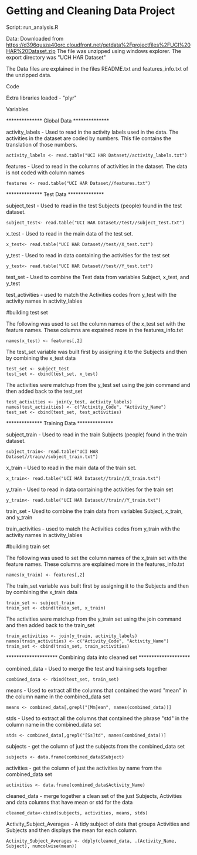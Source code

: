Getting and Cleaning Data Project
========================================================

Script: run_analysis.R

Data: Downloaded from https://d396qusza40orc.cloudfront.net/getdata%2Fprojectfiles%2FUCI%20HAR%20Dataset.zip 
The file was unzipped using windows explorer.  The export directory was "UCH HAR Dataset"

The Data files are explained in the files README.txt and features_info.txt of the unzipped data.


Code

Extra libraries loaded - "plyr"

Variables

************** Global Data **************

activity_labels - Used to read in the activity labels used in the data.  The activities in the dataset are coded by numbers.  This file contains the translation of those numbers.
```{r}
activity_labels <- read.table("UCI HAR Dataset//activity_labels.txt")
```

features - Used to read in the columns of activities in the dataset.  The data is not coded with column names
```{r}
features <- read.table("UCI HAR Dataset//features.txt")
```

************** Test Data **************

subject_test - Used to read in the test Subjects (people) found in the test dataset.
```{r}
subject_test<- read.table("UCI HAR Dataset//test//subject_test.txt")
```
x_test - Used to read in the main data of the test set.
```{r}
x_test<- read.table("UCI HAR Dataset//test//X_test.txt")
```
y_test - Used to read in data containing the activities for the test set
```{r}
y_test<- read.table("UCI HAR Dataset//test//Y_test.txt")
```
test_set - Used to combine the Test data from variables Subject, x_test, and y_test

test_activities - used to match the Activities codes from y_test with the activity names in activity_lables

#building test set

The following was used to set the column names of the x_test set with the feature names.  These columns are expained more in the features_info.txt
```{r}
names(x_test) <- features[,2]
```

The test_set variable was built first by assigning it to the Subjects and then by combining the x_test data
```{r}
test_set <- subject_test
test_set <- cbind(test_set, x_test)
```

The activities were matchup from the y_test set using the join command and then added back to the test_set
```{r}
test_activities <- join(y_test, activity_labels)
names(test_activities) <- c("Activity_Code", "Activity_Name")
test_set <- cbind(test_set, test_activities)
```


************** Training Data **************

subject_train - Used to read in the train Subjects (people) found in the train dataset.
```{r}
subject_train<- read.table("UCI HAR Dataset//train//subject_train.txt")
```
x_train - Used to read in the main data of the train set.
```{r}
x_train<- read.table("UCI HAR Dataset//train//X_train.txt")
```
y_train - Used to read in data containing the activities for the train set
```{r}
y_train<- read.table("UCI HAR Dataset//train//Y_train.txt")
```
train_set - Used to combine the train data from variables Subject, x_train, and y_train

train_activities - used to match the Activities codes from y_train with the activity names in activity_lables

#building train set

The following was used to set the column names of the x_train set with the feature names.  These columns are explained more in the features_info.txt
```{r}
names(x_train) <- features[,2]
```

The train_set variable was built first by assigning it to the Subjects and then by combining the x_train data
```{r}
train_set <- subject_train
train_set <- cbind(train_set, x_train)
```

The activities were matchup from the y_train set using the join command and then added back to the train_set
```{r}
train_activities <- join(y_train, activity_labels)
names(train_activities) <- c("Activity_Code", "Activity_Name")
train_set <- cbind(train_set, train_activities)
```


******************** Combining data into cleaned set ********************


combined_data - Used to merge the test and training sets together
```{r}
combined_data <- rbind(test_set, train_set)
```

means - Used to extract all the columns that contained the word "mean" in the column name in the combined_data set
```{r}
means <- combined_data[,grepl("[Mm]ean", names(combined_data))]
```
stds - Used to extract all the columns that contained the phrase "std" in the column name in the combined_data set
```{r}
stds <- combined_data[,grepl("[Ss]td", names(combined_data))]
```

subjects - get the column of just the subjects from the combined_data set
```{r}
subjects <- data.frame(combined_data$Subject)
```
activities - get the column of just the activities by name from the combined_data set
```{r}
activities <- data.frame(combined_data$Activity_Name)
```
cleaned_data - merge together a clean set of the just Subjects, Activities and data columns that have mean or std for the data
```{r}
cleaned_data<-cbind(subjects, activities, means, stds)
```

Activity_Subject_Averages - A tidy subject of data that groups Activities and Subjects and then displays the mean for each column.
```{r}
Activity_Subject_Averages <- ddply(cleaned_data, .(Activity_Name, Subject), numcolwise(mean))
```

